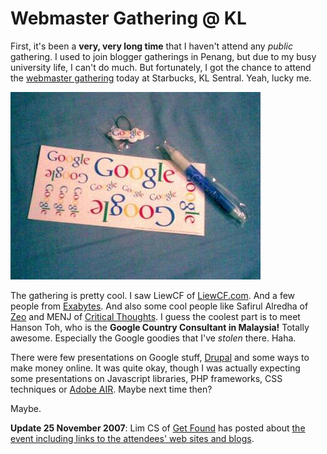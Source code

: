 Webmaster Gathering @ KL
===

First, it's been a **very, very long time** that I haven't attend any *public* gathering. I used to join blogger gatherings in Penang, but due to my busy university life, I can't do much. But fortunately, I got the chance to attend the [webmaster gathering](http://www.webmastermalaysia.com/news-announcements/11534-webmaster-gathering-17th-november-starbucks-kl-sentral.html "Webmaster Gathering 17th November @ Starbucks, KL Sentral") today at Starbucks, KL Sentral. Yeah, lucky me.

[![Google goodies, including a pen, stickers and some badge thing](/blog/images/photos/objects/google-goodies-pen-stickers-badge.jpg)](http://cheeaun.tumblr.com/post/19633916 "Google goodies!")

The gathering is pretty cool. I saw LiewCF of [LiewCF.com](http://liewcf.com/). And a few people from [Exabytes](http://www.exabytes.com.my/). And also some cool people like Safirul Alredha of [Zeo](http://zeo.unic.net.my/) and MENJ of [Critical Thoughts](http://www.menj.org/). I guess the coolest part is to meet Hanson Toh, who is the **Google Country Consultant in Malaysia!** Totally awesome. Especially the Google goodies that I've *stolen* there. Haha.

There were few presentations on Google stuff, [Drupal](http://drupal.org/) and some ways to make money online. It was quite okay, though I was actually expecting some presentations on Javascript libraries, PHP frameworks, CSS techniques or [Adobe AIR](http://labs.adobe.com/technologies/air/). Maybe next time then?

Maybe.

**Update 25 November 2007**: Lim CS of [Get Found](http://getfound.com.my/) has posted about [the event including links to the attendees' web sites and blogs](http://getfound.com.my/gathering-of-the-top-webmasters-of-malaysia/ "Gathering of the Top Webmasters of Malaysia").
